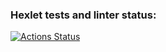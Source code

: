 ### Hexlet tests and linter status:
[![Actions Status](https://github.com/alekseiparygin/python-project-50/actions/workflows/hexlet-check.yml/badge.svg)](https://github.com/alekseiparygin/python-project-50/actions)